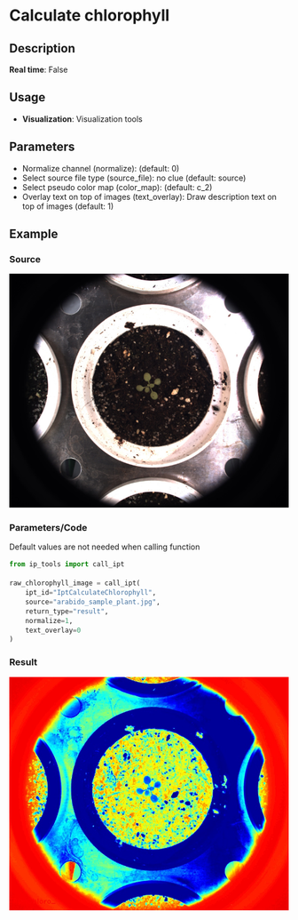 # Calculate chlorophyll

## Description

  

**Real time**: False

## Usage

- **Visualization**: Visualization tools

## Parameters

- Normalize channel (normalize):  (default: 0)
- Select source file type (source_file): no clue (default: source)
- Select pseudo color map (color_map):  (default: c_2)
- Overlay text on top of images (text_overlay): Draw description text on top of images (default: 1)

## Example

### Source

![Source image](images/arabido_sample_plant.jpg)

### Parameters/Code

Default values are not needed when calling function

```python
from ip_tools import call_ipt

raw_chlorophyll_image = call_ipt(
    ipt_id="IptCalculateChlorophyll",
    source="arabido_sample_plant.jpg",
    return_type="result",
    normalize=1,
    text_overlay=0
)
```

### Result

![Result image](images/ipt_Calculate_chlorophyll.jpg)
